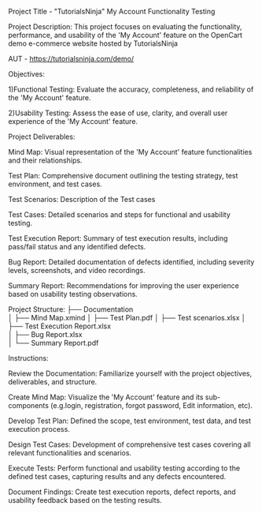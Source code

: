 Project Title - "TutorialsNinja" My Account Functionality Testing


Project Description: This project focuses on evaluating the functionality, performance, and usability of the 'My Account' feature on the OpenCart demo e-commerce website hosted by TutorialsNinja 


AUT - https://tutorialsninja.com/demo/

Objectives:

1)Functional Testing:
Evaluate the accuracy, completeness, and reliability  of the 'My Account' feature.

2)Usability Testing: 
Assess the ease of use, clarity, and overall user experience of the 'My Account' feature.


Project Deliverables:

Mind Map: Visual representation of the 'My Account' feature functionalities and their relationships.

Test Plan: Comprehensive document outlining the testing strategy, test environment, and test cases.

Test Scenarios: Description of the Test cases

Test Cases: Detailed scenarios and steps for functional and usability testing.

Test Execution Report: Summary of test execution results, including pass/fail status and any identified defects.

Bug Report: Detailed documentation of defects identified, including severity levels, screenshots, and video recordings.

Summary Report: Recommendations for improving the user experience based on usability testing observations.

Project Structure:
├── Documentation  
│   ├── Mind Map.xmind
│   ├── Test Plan.pdf 
│   ├── Test scenarios.xlsx
│   ├── Test Execution Report.xlsx  
│   ├── Bug Report.xlsx  
│   └── Summary Report.pdf


Instructions:

Review the Documentation: Familiarize yourself with the project objectives, deliverables, and structure.

Create Mind Map: Visualize the 'My Account' feature and its sub-components (e.g.login, registration, forgot password, Edit information, etc).

Develop Test Plan: Defined the scope, test environment, test data, and test execution process.

Design Test Cases: Development of  comprehensive test cases covering all relevant functionalities and scenarios.

Execute Tests: Perform functional and usability testing according to the defined test cases, capturing results and any defects encountered.

Document Findings: Create test execution reports, defect reports, and usability feedback based on the testing results.
